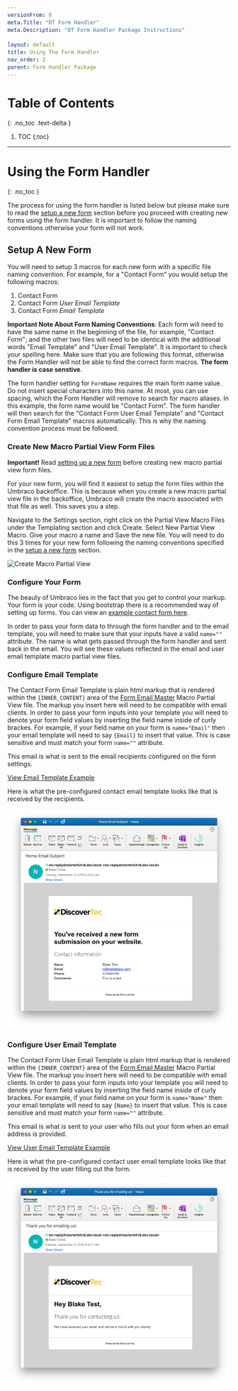 ```yaml
---
versionFrom: 8
meta.Title: "DT Form Handler"
meta.Description: "DT Form Handler Package Instructions"

layout: default
title: Using The Form Handler
nav_order: 2
parent: Form Handler Package
---
```


# Table of Contents
{: .no_toc .text-delta }

1. TOC
{:toc}

---

# Using the Form Handler
{: .no_toc }

The process for using the form handler is listed below but please make sure to read the [setup a new form](#setup-a-new-form) section before you proceed with creating new forms using the form handler. It is important to follow the naming conventions otherwise your form will not work.

## Setup A New Form

You will need to setup 3 macros for each new form with a specific file naming convention. For example, for a "Contact Form" you would setup the following macros:

1. Contact Form
2. Contact Form *User Email Template*
3. Contact Form *Email Template*

**Important Note About Form Naming Conventions**: Each form will need to have the same name in the beginning of the file, for example, "Contact Form"; and the other two files will need to be identical with the additional words "Email Template" and "User Email Template". It is important to check your spelling here. Make sure that you are following this format, otherwise the Form Handler will not be able to find the correct form macros. **The form handler is case senstive**.

The form handler setting for `FormName` requires the main form name value. Do not insert special characters into this name. At most, you can use spacing, which the Form Handler will remove to search for macro aliases. In this example, the form name would be "Contact Form". The form handler will then search for the "Contact Form User Email Template" and "Contact Form Email Template" macros automatically. This is why the naming convention process must be followed.

### Create New Macro Partial View Form Files

**Important!** Read [setting up a new form](#setup-a-new-form) before creating new macro partial view form files.

For your new form, you will find it easiest to setup the form files within the Umbraco backoffice. This is because when you create a new macro partial view file in the backoffice, Umbraco will create the macro associated with that file as well. This saves you a step.

Navigate to the Settings section, right click on the Partial View Macro Files under the Templating section and click Create. Select New Partial View Macro. Give your macro a name and Save the new file. You will need to do this 3 times for your new form following the naming conventions specified in the [setup a new form](#setup-a-new-form) section.

![Create Macro Partial View](images/v8/create-macro-partial-view.gif)

### Configure Your Form

The beauty of Umbraco lies in the fact that you get to control your markup. Your form is your code. Using bootstrap there is a recommended way of setting up forms. You can view an <a href="https://github.com/bkclerke/MyUmbDocs/blob/master/Form-Handler/files/Views/MacroPartials/ContactForm.cshtml" target="_blank">example contact form here</a>. 

In order to pass your form data to through the form handler and to the email template, you will need to make sure that your inputs have a valid `name=""` attribute. The name is what gets passed through the form handler and sent back in the email. You will see these values reflected in the email and user email template macro partial view files.

### Configure Email Template

The Contact Form Email Template is plain html markup that is rendered within the `{INNER_CONTENT}` area of the <a href="https://github.com/bkclerke/MyUmbDocs/blob/master/Form-Handler/files/Views/MacroPartials/FormEmailMaster.cshtml" target="_blank">Form Email Master</a> Macro Partial View file. The markup you insert here will need to be compatible with email clients. In order to pass your form inputs into your template you will need to denote your form field values by inserting the field name inside of curly brackes. For example, if your field name on your form is `name="Email"` then your email template will need to say `{Email}` to insert that value. This is case sensitive and must match your form `name=""` attribute.

This email is what is sent to the email recipients configured on the form settings.

<a href="https://github.com/bkclerke/MyUmbDocs/blob/master/Form-Handler/files/Views/MacroPartials/ContactFormEmailTemplate.cshtml" target="_blank" class="btn btn-purple">View Email Template Example</a>

Here is what the pre-configured contact email template looks like that is received by the recipients.

![Contact Form Email Template](images/v8/contact-form-email.png)

### Configure User Email Template

The Contact Form User Email Template is plain html markup that is rendered within the `{INNER_CONTENT}` area of the <a href="https://github.com/bkclerke/MyUmbDocs/blob/master/Form-Handler/files/Views/MacroPartials/FormEmailMaster.cshtml" target="_blank">Form Email Master</a> Macro Partial View file. The markup you insert here will need to be compatible with email clients. In order to pass your form inputs into your template you will need to denote your form field values by inserting the field name inside of curly brackes. For example, if your field name on your form is `name="Name"` then your email template will need to say `{Name}` to insert that value. This is case sensitive and must match your form `name=""` attribute.

This email is what is sent to your user who fills out your form when an email address is provided.

<a href="https://github.com/bkclerke/MyUmbDocs/blob/master/Form-Handler/files/Views/MacroPartials/ContactFormUserEmailTemplate.cshtml" target="_blank" class="btn btn-purple">View User Email Template Example</a>

Here is what the pre-configured contact user email template looks like that is received by the user filling out the form.

![Contact Form Email Template](images/v8/contact-form-user-email.png)